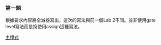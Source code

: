 ### 第一題
根據要求內容將全減器寫出，這次的寫法與前一個Lab 2不同。並非使用gate level寫法而是換使用assign這種寫法。

[主程式](https://github.com/stormteeth/verilog-/blob/main/Lab%203/full%20subtractor.v)
